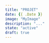 ```yaml
---
title: "PROJET"
date: {{ .Date }}
image: "MyImage"
description: "..."
state: "active"
draft: true
---
```


